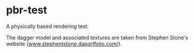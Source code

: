 pbr-test
========

A physically based rendering test.

The dagger model and associated textures are taken from Stephen Stone's website (www.stephentstone.daportfolio.com/). 

